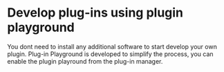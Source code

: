 # Develop plug-ins using plugin playground

You dont need to install any additional software to start develop your own plugin. Plug-in Playground is developed to simplify the process, you can enable the plugin playround from the plug-in manager.
